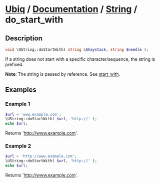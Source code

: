 [Ubiq](https://github.com/Pixel418/Ubiq#readme) / [Documentation](../index.md#readme) / [String](../index.md#string) / do_start_with
======


Description
-------- 

```php
void \UString::doStartWith( string &$haystack, string $needle );
```

If a string does not start with a specific character/sequence, the string is prefixed.

**Note**: The string is passed by reference. See [start_with](./start_with.md#readme).



Examples
--------

### Example 1

```php
$url = 'www.example.com';
\UString::doStartWith( $url, 'http://' );
echo $url;
```
Returns 'http://www.example.com'.

### Example 2

```php
$url = 'http://www.example.com';
\UString::doStartWith( $url, 'http://' );
echo $url;
```
Returns 'http://www.example.com'.

